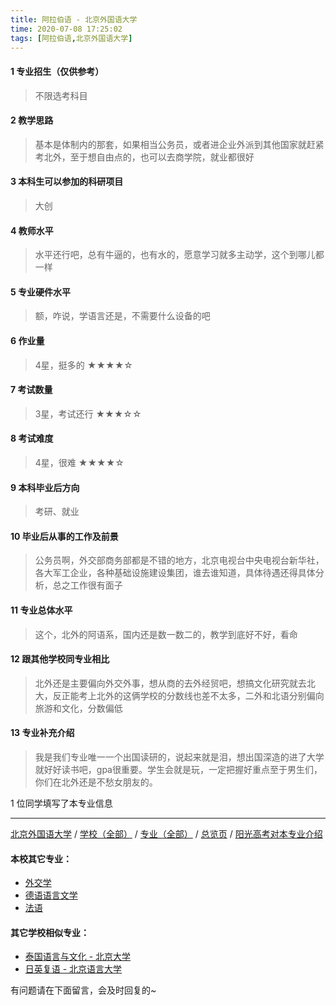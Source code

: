 ```yaml
---
title: 阿拉伯语 - 北京外国语大学
time: 2020-07-08 17:25:02
tags: [阿拉伯语,北京外国语大学]
---
```

#### 1 专业招生（仅供参考）  
> 不限选考科目 


#### 2 教学思路
> 基本是体制内的那套，如果相当公务员，或者进企业外派到其他国家就赶紧考北外，至于想自由点的，也可以去商学院，就业都很好


#### 3 本科生可以参加的科研项目
> 大创


#### 4 教师水平
> 水平还行吧，总有牛逼的，也有水的，愿意学习就多主动学，这个到哪儿都一样


#### 5 专业硬件水平
> 额，咋说，学语言还是，不需要什么设备的吧


#### 6 作业量
> 4星，挺多的
★★★★☆


#### 7 考试数量
> 3星，考试还行
★★★☆☆


#### 8 考试难度
> 4星，很难
★★★★☆


#### 9 本科毕业后方向
> 考研、就业


#### 10 毕业后从事的工作及前景
> 公务员啊，外交部商务部都是不错的地方，北京电视台中央电视台新华社，各大军工企业，各种基础设施建设集团，谁去谁知道，具体待遇还得具体分析，总之工作很有面子


#### 11 专业总体水平
> 这个，北外的阿语系，国内还是数一数二的，教学到底好不好，看命


#### 12 跟其他学校同专业相比
> 北外还是主要偏向外交外事，想从商的去外经贸吧，想搞文化研究就去北大，反正能考上北外的这俩学校的分数线也差不太多，二外和北语分别偏向旅游和文化，分数偏低


#### 13 专业补充介绍
> 我是我们专业唯一一个出国读研的，说起来就是泪，想出国深造的进了大学就好好读书吧，gpa很重要。学生会就是玩，一定把握好重点至于男生们，你们在北外还是不愁女朋友的。

1 位同学填写了本专业信息
***
[北京外国语大学](https://univgo.github.io/2020/07/08/0bf7f459db46) / [学校（全部）](https://univgo.github.io/2020/07/08/3efa6bcca419) / [专业（全部）](https://univgo.github.io/2020/07/08/2d4c6d3552c2) / [总览页](https://univgo.github.io/2020/07/08/445daeb4fa00) / [阳光高考对本专业介绍](http://gaokao.chsi.com.cn/sch/zyk/view.do?schId=73394614&specId=73383503)
#### 本校其它专业：
- [外交学](https://univgo.github.io/2020/07/08/外交学%20-%20北京外国语大学)
- [德语语言文学](https://univgo.github.io/2020/07/08/德语语言文学%20-%20北京外国语大学)
- [法语](https://univgo.github.io/2020/07/08/法语%20-%20北京外国语大学)

#### 其它学校相似专业：
- [泰国语言与文化 - 北京大学](https://univgo.github.io/2020/07/08/泰国语言与文化-北京大学)
- [日英复语 - 北京语言大学](https://univgo.github.io/2020/07/08/日英复语%20-%20北京语言大学)

有问题请在下面留言，会及时回复的~
